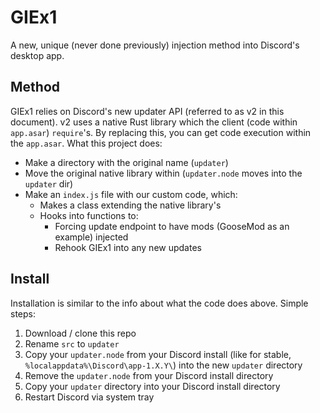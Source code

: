 # GIEx1
A new, unique (never done previously) injection method into Discord's desktop app.

## Method
GIEx1 relies on Discord's new updater API (referred to as v2 in this document). v2 uses a native Rust library which the client (code within `app.asar`) `require`'s. By replacing this, you can get code execution within the `app.asar`. What this project does:
 - Make a directory with the original name (`updater`)
 - Move the original native library within (`updater.node` moves into the `updater` dir)
 - Make an `index.js` file with our custom code, which:
   - Makes a class extending the native library's
   - Hooks into functions to:
     - Forcing update endpoint to have mods (GooseMod as an example) injected
     - Rehook GIEx1 into any new updates

## Install
Installation is similar to the info about what the code does above. Simple steps:
1. Download / clone this repo
2. Rename `src` to `updater`
3. Copy your `updater.node` from your Discord install (like for stable, `%localappdata%\Discord\app-1.X.Y\`) into the new `updater` directory
4. Remove the `updater.node` from your Discord install directory
5. Copy your `updater` directory into your Discord install directory
6. Restart Discord via system tray